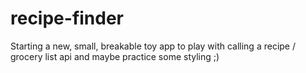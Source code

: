 # recipe-finder
Starting a new, small, breakable toy app to play with calling a recipe / grocery list api and maybe practice some styling ;)
